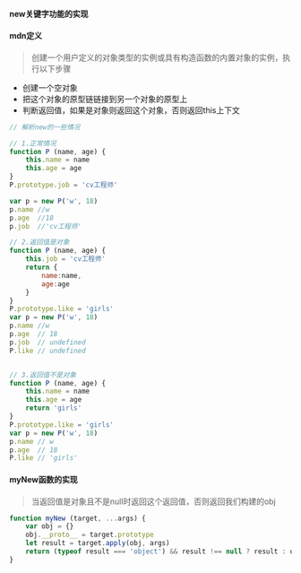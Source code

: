 #### new关键字功能的实现



#### mdn定义

> 创建一个用户定义的对象类型的实例或具有构造函数的内置对象的实例，执行以下步骤

- 创建一个空对象
- 把这个对象的原型链链接到另一个对象的原型上
- 判断返回值，如果是对象则返回这个对象，否则返回this上下文

```js
// 解析new的一些情况

// 1.正常情况
function P (name, age) {
    this.name = name
    this.age = age
}
P.prototype.job = 'cv工程师'

var p = new P('w', 18)
p.name //w
p.age  //18
p.job  //'cv工程师'

// 2.返回值是对象
function P (name, age) {
    this.job = 'cv工程师'
    return {
        name:name,
        age:age
    }
}
P.prototype.like = 'girls'
var p = new P('w', 18)
p.name //w
p.age  // 18
p.job  // undefined
P.like // undefined


// 3.返回值不是对象
function P (name, age) {
    this.name = name
    this.age = age
    return 'girls'
}
P.prototype.like = 'girls'
var p = new P('w', 18)
p.name // w
p.age  // 18
P.like // 'girls'
```

#### myNew函数的实现

> 当返回值是对象且不是null时返回这个返回值，否则返回我们构建的obj

```js
function myNew (target, ...args) {
    var obj = {}
    obj.__proto__ = target.prototype
    let result = target.apply(obj, args)
    return (typeof result === 'object') && result !== null ? result : obj
}
```

